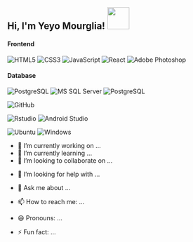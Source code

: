 <h2> Hi, I'm Yeyo Mourglia! <img src="https://media.giphy.com/media/mGcNjsfWAjY5AEZNw6/giphy.gif" width="50"></h2>

#### Frontend
![HTML5](https://img.shields.io/badge/-HTML5-%23E44D27?style=flat-square&logo=html5&logoColor=ffffff)
![CSS3](https://img.shields.io/badge/-CSS3-%231572B6?style=flat-square&logo=css3)
![JavaScript](https://img.shields.io/badge/-JavaScript-%23F7DF1C?style=flat-square&logo=javascript&logoColor=000000&labelColor=%23F7DF1C&color=%23FFCE5A)
![React](https://img.shields.io/badge/-React-%23282C34?style=flat-square&logo=react)
![Adobe Photoshop](http://img.shields.io/badge/-Abode%20Photoshop-26C9FF?style=flat-square&logo=adobe-photoshop&logoColor=ffffff)

#### Database
![PostgreSQL](https://img.shields.io/badge/-PostgreSQL-336791?style=flat-square&logo=postgresql)
![MS SQL Server](http://img.shields.io/badge/-MS%20SQL%20Server-CC2927?style=flat-square&logo=microsoft-sql-server&logoColor=ffffff)
![PostgreSQL](https://img.shields.io/badge/-MySQL-336791?style=flat-square&logo=MySQL)

![GitHub](https://img.shields.io/badge/-GitHub-181717?style=flat-square&logo=github)

![Rstudio](http://img.shields.io/badge/-Rstudio-007ACC?style=flat-square&logo=rstudio&logoColor=ffffff)
![Android Studio](http://img.shields.io/badge/-Android%20Studio-3DDC84?style=flat-square&logo=android-studio&logoColor=ffffff)

![Ubuntu](http://img.shields.io/badge/-Ubuntu-0078D6?style=flat-square&logo=ubuntu&logoColor=ffffff)
![Windows](http://img.shields.io/badge/-Windows-0078D6?style=flat-square&logo=windows&logoColor=ffffff)




- 🔭 I’m currently working on ...
- 🌱 I’m currently learning ...
- 👯 I’m looking to collaborate on ...

<!--
**jmourglia/jmourglia** is a ✨ _special_ ✨ repository because its `README.md` (this file) appears on your GitHub profile.

[![Instagram Badge](https://img.shields.io/badge/-@jlim__slam-purple?style=flat&logo=instagram&logoColor=white&link=https://instagram.com/jlim_slam/)](https://instagram.com/jlim_slam)
[![Gmail Badge](https://img.shields.io/badge/-jessicalim813-c14438?style=flat&logo=Gmail&logoColor=white&link=mailto:jessicalim813@gmail.com)](mailto:jessicalim813@gmail.com)
Here are some ideas to get you started:


-->
- 🤔 I’m looking for help with ...

- 💬 Ask me about ...
- 📫 How to reach me: ...
- 😄 Pronouns: ...
- ⚡ Fun fact: ...

